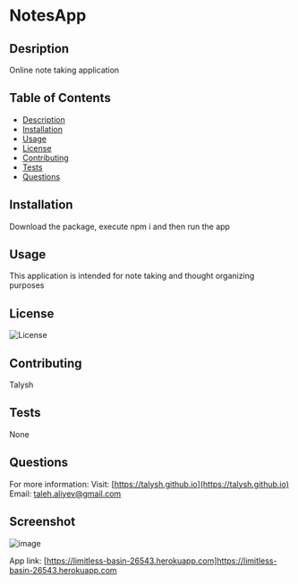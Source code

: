 # NotesApp

## Desription

Online note taking application

## Table of Contents

- [Description](#description)
- [Installation](#installation)
- [Usage](#usage)
- [License](#license)
- [Contributing](#contributing)
- [Tests](#tests)
- [Questions](#questions)

## Installation

Download the package, execute npm i and then run the app

## Usage

This application is intended for note taking and thought organizing purposes

## License

![License](https://img.shields.io/badge/License-MIT-blue.svg "License Badge")

## Contributing

Talysh

## Tests

None

## Questions

For more information:
Visit: [https://talysh.github.io](https://talysh.github.io)
Email: taleh.aliyev@gmail.com

## Screenshot

![image](https://talysh.github.io/notesapp/Assets/samplescreen.png)

App link: [https://limitless-basin-26543.herokuapp.com]https://limitless-basin-26543.herokuapp.com
